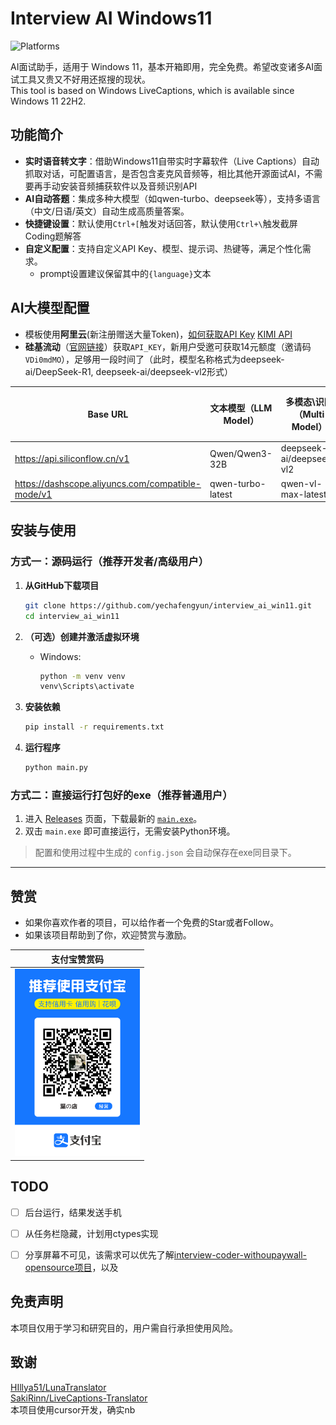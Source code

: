 # Interview AI Windows11

![Platforms](https://img.shields.io/badge/platform-Windows%2011-blue)

AI面试助手，适用于 Windows 11，基本开箱即用，完全免费。希望改变诸多AI面试工具又贵又不好用还抠搜的现状。  
This tool is based on Windows LiveCaptions, which is available since Windows 11 22H2.


## 功能简介
- **实时语音转文字**：借助Windows11自带实时字幕软件（Live Captions）自动抓取对话，可配置语言，是否包含麦克风音频等，相比其他开源面试AI，不需要再手动安装音频捕获软件以及音频识别API
- **AI自动答题**：集成多种大模型（如qwen-turbo、deepseek等），支持多语言（中文/日语/英文）自动生成高质量答案。
- **快捷键设置**：默认使用`Ctrl+[`触发对话回答，默认使用`Ctrl+\`触发截屏Coding题解答
- **自定义配置**：支持自定义API Key、模型、提示词、热键等，满足个性化需求。
    - prompt设置建议保留其中的`{language}`文本



## AI大模型配置
- 模板使用**阿里云**(新注册赠送大量Token)，[如何获取API Key](https://help.aliyun.com/zh/model-studio/developer-reference/get-api-key)
[KIMI API](https://platform.moonshot.cn/docs/guide/start-using-kimi-api)  
- **硅基流动**（[官网链接](https://cloud.siliconflow.cn/i/VDi0mdMO)）获取`API_KEY`，新用户受邀可获取14元额度（邀请码`VDi0mdMO`），足够用一段时间了（此时，模型名称格式为deepseek-ai/DeepSeek-R1, deepseek-ai/deepseek-vl2形式）

| Base URL  | 文本模型（LLM Model） | 多模态\识图（Multi Model） | 验证通过 |
| --- | --- | --- | --- |
| https://api.siliconflow.cn/v1 | Qwen/Qwen3-32B | deepseek-ai/deepseek-vl2 | ✔️ |
| https://dashscope.aliyuncs.com/compatible-mode/v1 | qwen-turbo-latest | qwen-vl-max-latest | ✔️ |





## 安装与使用

### 方式一：源码运行（推荐开发者/高级用户）

1. **从GitHub下载项目**
   ```bash
   git clone https://github.com/yechafengyun/interview_ai_win11.git
   cd interview_ai_win11
   ```
2. **（可选）创建并激活虚拟环境**
   - Windows:
     ```cmd
     python -m venv venv
     venv\Scripts\activate
     ```

3. **安装依赖**
   ```bash
   pip install -r requirements.txt
   ```
4. **运行程序**
   ```bash
   python main.py
   ```

### 方式二：直接运行打包好的exe（推荐普通用户）

1. 进入 [Releases](https://github.com/yechafengyun/interview_ai_win11/releases) 页面，下载最新的 [`main.exe`](https://github.com/yechafengyun/interview_ai_win11/releases/download/exe/main.exe)。
2. 双击 `main.exe` 即可直接运行，无需安装Python环境。

> 配置和使用过程中生成的 `config.json` 会自动保存在exe同目录下。

---

## 赞赏
- 如果你喜欢作者的项目，可以给作者一个免费的Star或者Follow。
- 如果该项目帮助到了你，欢迎赞赏与激励。

| 支付宝赞赏码 |
| --- |
| <img src="./.doc/支付宝二维码.jpg" width="200"> |


## TODO
- [ ] 后台运行，结果发送手机
- [ ] 从任务栏隐藏，计划用ctypes实现
- [ ] 分享屏幕不可见，该需求可以优先了解[interview-coder-withoupaywall-opensource项目](https://github.com/Ornithopter-pilot/interview-coder-withoupaywall-opensource)，以及




## 免责声明

本项目仅用于学习和研究目的，用户需自行承担使用风险。

## 致谢
[HIllya51/LunaTranslator](https://github.com/HIllya51/LunaTranslator)  
[SakiRinn/LiveCaptions-Translator](https://github.com/SakiRinn/LiveCaptions-Translator)  
本项目使用cursor开发，确实nb